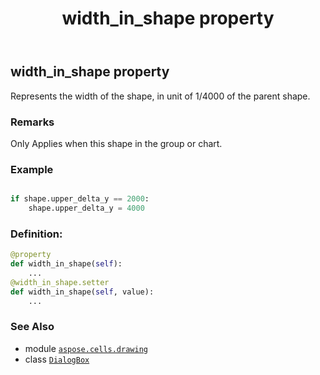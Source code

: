 ﻿---
title: width_in_shape property
second_title: Aspose.Cells for Python via .NET API References
description: 
type: docs
weight: 1170
url: /aspose.cells.drawing/dialogbox/width_in_shape/
is_root: false
---

## width_in_shape property


Represents the width of the shape, in unit of 1/4000 of the parent shape.

### Remarks 


Only Applies when this shape in the group or chart.

### Example 


```python

if shape.upper_delta_y == 2000:
    shape.upper_delta_y = 4000

```
### Definition:
```python
@property
def width_in_shape(self):
    ...
@width_in_shape.setter
def width_in_shape(self, value):
    ...
```

### See Also
* module [`aspose.cells.drawing`](../../)
* class [`DialogBox`](/cells/python-net/aspose.cells.drawing/dialogbox)
